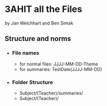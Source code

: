 # 3AHIT all the Files

by  Jan Weichhart and Ben Simak

## Structure and norms

- ### File names
  
  - for normal files: JJJJ-MM-DD-Theme
  - for summaries: TestDate(JJJJ-MM-DD)

- ### Folder Structure

  - Subject/(Teacher)/summaries/
  - Subject/(Teacher)/